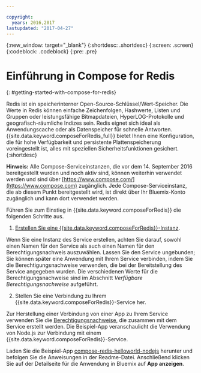 ```yaml
---

copyright:
  years: 2016,2017
lastupdated: "2017-04-27"
---
```


{:new_window: target="_blank"}
{:shortdesc: .shortdesc}
{:screen: .screen}
{:codeblock: .codeblock}
{:pre: .pre}

# Einführung in Compose for Redis
{: #getting-started-with-compose-for-redis}

Redis ist ein speicherinterner Open-Source-Schlüssel/Wert-Speicher. Die Werte in Redis können einfache Zeichenfolgen, Hashwerte, Listen und Gruppen oder leistungsfähige Bitmapdateien, HyperLOG-Protokolle und geografisch-räumliche Indizes sein. Redis eignet sich ideal als Anwendungscache oder als Datenspeicher für schnelle Antworten. {{site.data.keyword.composeForRedis_full}} bietet Ihnen eine Konfiguration, die für hohe Verfügbarkeit und persistente Plattenspeicherung voreingestellt ist, alles mit speziellen Sicherheitsfunktionen gesichert.
{:shortdesc}

**Hinweis:** Alle Compose-Serviceinstanzen, die vor dem 14. September 2016 bereitgestellt wurden und noch aktiv sind, können weiterhin verwendet werden und sind über [https://www.compose.com/](https://www.compose.com) zugänglich. Jede Compose-Serviceinstanz, die ab diesem Punkt bereitgestellt wird, ist direkt über Ihr Bluemix-Konto zugänglich und kann dort verwendet werden.

Führen Sie zum Einstieg in {{site.data.keyword.composeForRedis}} die folgenden Schritte aus.

1. [Erstellen Sie eine {{site.data.keyword.composeForRedis}}-Instanz](https://console.ng.bluemix.net/catalog/services/compose-for-redis/).

  Wenn Sie eine Instanz des Service erstellen, achten Sie darauf, sowohl einen Namen für den Service als auch einen Namen für den Berechtigungsnachweis auszuwählen. Lassen Sie den Service ungebunden; Sie können später eine Anwendung mit Ihrem Service verbinden, indem Sie die Berechtigungsnachweise verwenden, die bei der Bereitstellung des Service angegeben wurden. Die verschiedenen Werte für die Berechtigungsnachweise sind im Abschnitt *Verfügbare Berechtigungsnachweise* aufgeführt.

2. Stellen Sie eine Verbindung zu Ihrem {{site.data.keyword.composeForRedis}}-Service her.

  Zur Herstellung einer Verbindung von einer App zu Ihrem Service verwenden Sie die [Berechtigungsnachweise](./credentials.html), die zusammen mit dem Service erstellt werden. Die Beispiel-App veranschaulicht die Verwendung von Node.js zur Verbindung mit einem {{site.data.keyword.composeForRedis}}-Service.

  Laden Sie die Beispiel-App [compose-redis-helloworld-nodejs](https://github.com/IBM-Bluemix/compose-redis-helloworld-nodejs) herunter und befolgen Sie die Anweisungen in der Readme-Datei. Anschließend klicken Sie auf der Detailseite für die Anwendung in Bluemix auf **App anzeigen**.
